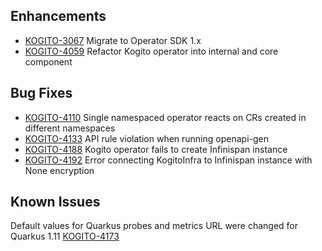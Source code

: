 ## Enhancements  
- [KOGITO-3067](https://issues.redhat.com/browse/KOGITO-3067) Migrate to Operator SDK 1.x
- [KOGITO-4059](https://issues.redhat.com/browse/KOGITO-4059) Refactor Kogito operator into internal and core component

## Bug Fixes
- [KOGITO-4110](https://issues.redhat.com/browse/KOGITO-4110) Single namespaced operator reacts on CRs created in different namespaces
- [KOGITO-4133](https://issues.redhat.com/browse/KOGITO-4133) API rule violation when running openapi-gen
- [KOGITO-4188](https://issues.redhat.com/browse/KOGITO-4188) Kogito operator fails to create Infinispan instance
- [KOGITO-4192](https://issues.redhat.com/browse/KOGITO-4192) Error connecting KogitoInfra to Infinispan instance with None encryption

## Known Issues
Default values for Quarkus probes and metrics URL were changed for Quarkus 1.11 [KOGITO-4173](https://issues.redhat.com/browse/KOGITO-4173)
